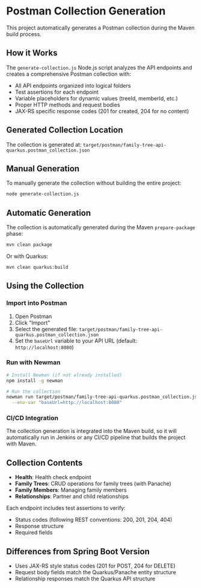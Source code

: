 # Postman Collection Generation

This project automatically generates a Postman collection during the Maven build process.

## How it Works

The `generate-collection.js` Node.js script analyzes the API endpoints and creates a comprehensive Postman collection with:
- All API endpoints organized into logical folders
- Test assertions for each endpoint
- Variable placeholders for dynamic values (treeId, memberId, etc.)
- Proper HTTP methods and request bodies
- JAX-RS specific response codes (201 for created, 204 for no content)

## Generated Collection Location

The collection is generated at: `target/postman/family-tree-api-quarkus.postman_collection.json`

## Manual Generation

To manually generate the collection without building the entire project:

```bash
node generate-collection.js
```

## Automatic Generation

The collection is automatically generated during the Maven `prepare-package` phase:

```bash
mvn clean package
```

Or with Quarkus:

```bash
mvn clean quarkus:build
```

## Using the Collection

### Import into Postman
1. Open Postman
2. Click "Import"
3. Select the generated file: `target/postman/family-tree-api-quarkus.postman_collection.json`
4. Set the `baseUrl` variable to your API URL (default: `http://localhost:8080`)

### Run with Newman
```bash
# Install Newman (if not already installed)
npm install -g newman

# Run the collection
newman run target/postman/family-tree-api-quarkus.postman_collection.json \
  --env-var "baseUrl=http://localhost:8080"
```

### CI/CD Integration

The collection generation is integrated into the Maven build, so it will automatically run in Jenkins or any CI/CD pipeline that builds the project with Maven.

## Collection Contents

- **Health**: Health check endpoint
- **Family Trees**: CRUD operations for family trees (with Panache)
- **Family Members**: Managing family members
- **Relationships**: Partner and child relationships

Each endpoint includes test assertions to verify:
- Status codes (following REST conventions: 200, 201, 204, 404)
- Response structure
- Required fields

## Differences from Spring Boot Version

- Uses JAX-RS style status codes (201 for POST, 204 for DELETE)
- Request body fields match the Quarkus/Panache entity structure
- Relationship responses match the Quarkus API structure
